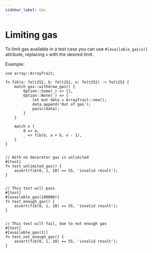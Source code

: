 ```yaml
---
sidebar_label: Gas
---
```


# Limiting gas

To limit gas available in a test case you can use `#[available_gas(x)]` attribute, replacing `x` with the desired limit.

Example:
```
use array::ArrayTrait;

fn fib(a: felt252, b: felt252, n: felt252) -> felt252 {
    match gas::withdraw_gas() {
        Option::Some(_) => {},
        Option::None(_) => {
            let mut data = ArrayTrait::new();
            data.append('Out of gas');
            panic(data);
        }
    }

    match n {
        0 => a,
        _ => fib(b, a + b, n - 1),
    }
}


// With no decorator gas is unlimited
#[test]
fn test_unlimited_gas() {
    assert(fib(0, 1, 10) == 55, 'invalid result');
}


// This test will pass
#[test]
#[available_gas(100000)]
fn test_enough_gas() {
    assert(fib(0, 1, 10) == 55, 'invalid result');
}


// This test will fail, due to not enough gas
#[test]
#[available_gas(1)]
fn test_not_enough_gas() {
    assert(fib(0, 1, 10) == 55, 'invalid result');
}
```
